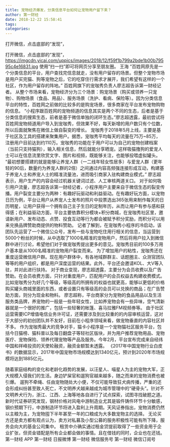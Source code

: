 ```yaml
---
title: 宠物经济爆发，分类信息平台如何让宠物用户留下来？
author: 第一财经
date: 2018-12-22 15:58:41
tags: 
categories: 
---
```

打开微信，点击底部的“发现”，
<!-- more -->
打开微信，点击底部的“发现”，
https://imgcdn.yicai.com/uppics/images/2018/12/f59f1b799a2bde1b00b79595c4e16831.jpg
使用“扫一扫”即可将网页分享至朋友圈。
王海
“百姓网原先是一个分类信息的平台，用户查找完信息就走，没有用户留存的场景。但整个宠物市场是用户买完猫、狗等宠物之后，它的吃穿住行需求才展开，我们希望有这样的一个社区，作为用户留存的阵地。” 百姓网旗下的宠咖秀负责人廖志超告诉第一财经记者。
从整个市场来看，宠物经济分为三个场景：购宠场景（购买或领养一只宠物）、购物场景（食品、用品）、服务场景（洗护、看病、保险等）。因为分类信息平台的特性，百姓网之前做的比较多的是购宠场景，很多商家在平台发布宠物购物的信息。
“小程序跟百姓网的宠物频道的信息其实是两个不同的生态，后者是基于分类信息的搜索生态，前者是基于微信单独的闭环生态。”廖志超透露，最初尝试将百姓网宠物频道用户导入到宠咖秀，但效果不好，每天新增的用户数只有个位数，所以后面就聚焦在微信上做自裂变的增长。
宠咖秀于2018年5月上线，主要是基于社区及工具的搭建来聚集用户。据悉，宠咖秀平均每天的流量在75万~85万，注册用户目前达到约110万。宠咖秀的功能在于用户可以为自己的宠物创建档案（当前只支持猫狗），输入相关信息，然后就能分享晒宠。这样吸猫撸狗的爱宠人士可以在信息流里欣赏文字、图片和视频，既能够关注，也能够投喂虚拟罐头。
“最初想要搭建的就是能够让养宠人群（一二线年轻女性居多）与爱宠人群（更年轻的90后，数量约为养宠人群的2倍）之间通过内容高频强连接形成互动，构建基于养宠人士和养宠人士的精准流量池，进而吸引商家入驻构建商业模式。” 廖志超表示，用户生产的内容会经过机器关键词过滤、人工审核两道关口。
对于如何吸引用户流量，廖志超告诉第一财经记者，小程序用户主要来自于微信生态的裂变传播。用户裂变主要分为两种：有趣好玩驱动和利益驱动。在有趣好玩方面，以宠物日历为例，平台让用户从养宠人士发布的照片中投票选出365张用来制作每天的日历明星，让用户获得一个拥有自己主子生日的定制年历，从而让用户有参与感和获得感；在利益驱动方面，平台主要依靠积分模块+积分商城，在宠咖秀社区里，邀请新用户、发布动态、点赞、投食互动等行为都会被赋予积分奖励，而积分可以用来兑换品牌赞助商提供的物料赞助。
记者了解到，在宠咖秀小程序的冷启动，该团队先运营了一个微信公众号，发布一些与宠物吃住用行相关的信息，当运营到5000个粉丝的时候，从中选取了1000名精准的宠物用户，然后将用户拉入到微信群中进行讨论，希望他们对于做宠咖秀提出更多的意见。宠咖秀目前的100多万用户基本是从1000名精准的宠物用户裂变而来。
为了增加用户的粘性，宠咖秀还在重度运营微信用户群。现在用户群体中，有各地域群群主、话题圈主、众测官团队等等的用户组织，都是用户深度运营的结果。此外，平台还会邀请KOL、大V等入驻，并对此进行扶持。
对于商业变现，廖志超透露，主要分为会员收费以及广告赞助。在会员收费方面，只针对重度用户，匹配用户的会员权益去构建收费模式。比如宠咖秀分为好几个等级，等级高的所拥有的权益也就更高，能够以更低的价格购买罐头商城里面的东西，或者设置只有等级高的会员可以兑换的商品；在广告赞助方面，则分为现金和物料。
廖志超称，平台商家分为宠物的食品用品以及生活服务类品牌，养宠物的一般是一些年轻女性，比如养宠物会有一些异味，空气清新器就是一个很好的推广，包括一些轻奢的帐篷、喜马拉雅FM视频券等。
由于社区运营需要ICP增值电信业务许可证，还需要涉及到比较重的的内容审核运营，这对于大部分的初创团队并不友好，目前在小程序领域来看，做宠物垂直的内容社区并不多。
作为宠咖秀最大的竞争对手，猫卡小程序是一个宠物猫社区服务平台，包括今日猫榜、猫科普以及每日翻盘子等轻社区版块，并为用户推荐宠物用品、宠物医疗、宠物保险、领养代理宠物等产品及服务。今年2月，平台宣布完成来自经纬中国和祥峰投资的天使轮融资，融资金额暂未透露。
《2017年中国宠物行业白皮书》的数据显示，2017年中国宠物市场规模达到1340亿元，预计到2020年市场规模将达到1885亿元。
 
 
随着家庭结构的变化和老龄化趋势的发展，以汪星人、喵星人为主的宠物大军，正大规模入侵我们的生活。身边铲屎官和遛狗官越来越多，随之而来的宠物消费也被引爆。
遛狗不牵绳、任由宠物随处大小便，不仅可能导致狂犬病传播，严重的还会形成纠纷甚至致人死亡，不文明养犬越来越成为城市管理中的“硬骨头”。针对不文明养犬行为，浙江、江西、上海等地各自进行了试点探索，试图寻找破题之道。
新时代证券研究发现，钢材价格对风电中游制造业尤其是锻件铸件环节十分敏感，钢价预期下行，中游制造环节将进入盈利上升周期。天风证券指出，宠物消费仍然以主粮为主，为宠物囤下半年甚至一年的口粮成为大多数宠物主的选择。
无论买方还是卖方都有观点认为，卖方对私募及小型公募的服务积极性可能有所下降，服务会向大的基金公司集中。
租赁中介确实通过租金贷提前取得了一些资金用于企业扩张，但资金错配是所有企业都会做的事情。且在借钱的同时，企业也在还钱。
第一财经
APP
第一财经
日报微博
第一财经
微信服务号
第一财经
微信订阅号
